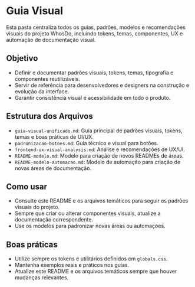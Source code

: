 # Guia Visual

Esta pasta centraliza todos os guias, padrões, modelos e recomendações visuais do projeto WhosDo, incluindo tokens, temas, componentes, UX e automação de documentação visual.

## Objetivo
- Definir e documentar padrões visuais, tokens, temas, tipografia e componentes reutilizáveis.
- Servir de referência para desenvolvedores e designers na construção e evolução da interface.
- Garantir consistência visual e acessibilidade em todo o produto.

## Estrutura dos Arquivos
- `guia-visual-unificado.md`: Guia principal de padrões visuais, tokens, temas e boas práticas de UI/UX.
- `padronizacao-botoes.md`: Guia técnico e visual para botões.
- `frontend-ux-visual-analysis.md`: Análise e recomendações de UX/UI.
- `README-modelo.md`: Modelo para criação de novos READMEs de áreas.
- `README-modelo-automacao.md`: Modelo de automação para criação de novas áreas de documentação.

## Como usar
- Consulte este README e os arquivos temáticos para seguir os padrões visuais do projeto.
- Sempre que criar ou alterar componentes visuais, atualize a documentação correspondente.
- Use os modelos para padronizar novas áreas ou automações.

## Boas práticas
- Utilize sempre os tokens e utilitários definidos em `globals.css`.
- Mantenha exemplos reais e práticos nos guias.
- Atualize este README e os arquivos temáticos sempre que houver mudanças relevantes. 